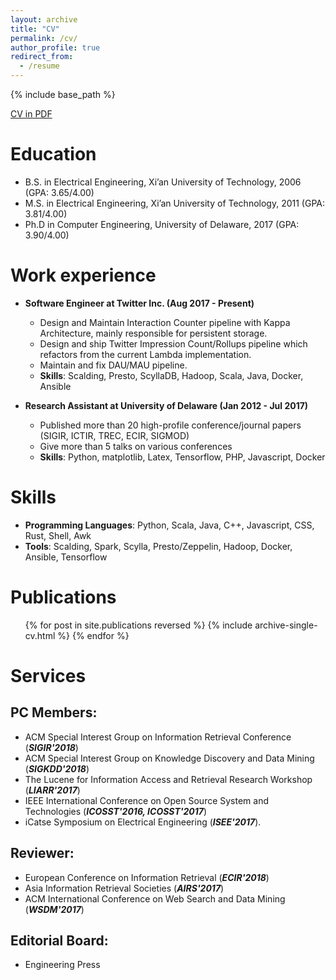```yaml
---
layout: archive
title: "CV"
permalink: /cv/
author_profile: true
redirect_from:
  - /resume
---
```


{% include base_path %}

<span><a class="bttn-minimal bttn-sm bttn-primary" href="/files/CV-Peilin_Yang.pdf"><i class="fa fa-fw fa-cloud-download"></i>CV in PDF</a></span>

Education
======
* B.S. in Electrical Engineering, Xi’an University of Technology, 2006 (GPA: 3.65/4.00)
* M.S. in Electrical Engineering, Xi’an University of Technology, 2011 (GPA: 3.81/4.00)
* Ph.D in Computer Engineering, University of Delaware, 2017 (GPA: 3.90/4.00)

Work experience
======
* **Software Engineer at Twitter Inc. (Aug 2017 - Present)**
  - Design and Maintain Interaction Counter pipeline with Kappa Architecture, mainly responsible for persistent storage.
  - Design and ship Twitter Impression Count/Rollups pipeline which refactors from the current Lambda implementation.
  - Maintain and fix DAU/MAU pipeline. 
  - **Skills**: Scalding, Presto, ScyllaDB, Hadoop, Scala, Java, Docker, Ansible

* **Research Assistant at University of Delaware (Jan 2012 - Jul 2017)**
  - Published more than 20 high-profile conference/journal papers (SIGIR, ICTIR, TREC, ECIR, SIGMOD)
  - Give more than 5 talks on various conferences 
  - **Skills**: Python, matplotlib, Latex, Tensorflow, PHP, Javascript, Docker
  
Skills
======
* **Programming Languages**: Python, Scala, Java, C++, Javascript, CSS, Rust, Shell, Awk
* **Tools**: Scalding, Spark, Scylla, Presto/Zeppelin, Hadoop, Docker, Ansible, Tensorflow

Publications
======
  <ul>{% for post in site.publications reversed %}
    {% include archive-single-cv.html %}
  {% endfor %}</ul>

Services
======

## PC Members: 

  * ACM Special Interest Group on Information Retrieval Conference (<strong class="conference"><i>SIGIR&#39;2018</i></strong>)
  * ACM Special Interest Group on Knowledge Discovery and Data Mining (<strong class="conference"><i>SIGKDD&#39;2018</i></strong>)
  * The Lucene for Information Access and Retrieval Research Workshop (<strong class="conference"><i>LIARR&#39;2017</i></strong>)
  * IEEE International Conference on Open Source System and Technologies (<strong class="conference"><i>ICOSST&#39;2016, ICOSST&#39;2017</i></strong>)
  * iCatse Symposium on Electrical Engineering (<strong class="conference"><i>ISEE&#39;2017</i></strong>). 

## Reviewer: 

  * European Conference on Information Retrieval (<strong class="conference"><i>ECIR&#39;2018</i></strong>)
  * Asia Information Retrieval Societies (<strong class="conference"><i>AIRS&#39;2017</i></strong>)
  * ACM International Conference on Web Search and Data Mining (<strong class="conference"><i>WSDM&#39;2017</i></strong>)


## Editorial Board: 

  * Engineering Press

